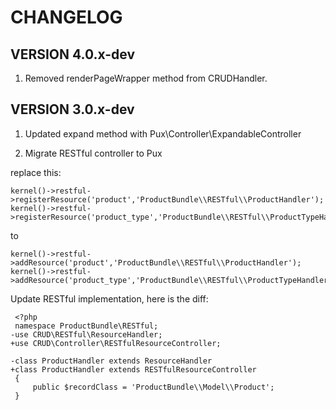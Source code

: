 CHANGELOG
=========

VERSION 4.0.x-dev
-----------------

1. Removed renderPageWrapper method from CRUDHandler.

VERSION 3.0.x-dev
-----------------

1. Updated expand method with Pux\Controller\ExpandableController

2. Migrate RESTful controller to Pux

replace this:

    kernel()->restful->registerResource('product','ProductBundle\\RESTful\\ProductHandler');
    kernel()->restful->registerResource('product_type','ProductBundle\\RESTful\\ProductTypeHandler');

to

    kernel()->restful->addResource('product','ProductBundle\\RESTful\\ProductHandler');
    kernel()->restful->addResource('product_type','ProductBundle\\RESTful\\ProductTypeHandler');

Update RESTful implementation, here is the diff:

     <?php
     namespace ProductBundle\RESTful;
    -use CRUD\RESTful\ResourceHandler;
    +use CRUD\Controller\RESTfulResourceController;

    -class ProductHandler extends ResourceHandler
    +class ProductHandler extends RESTfulResourceController
     {
         public $recordClass = 'ProductBundle\\Model\\Product';
     }




